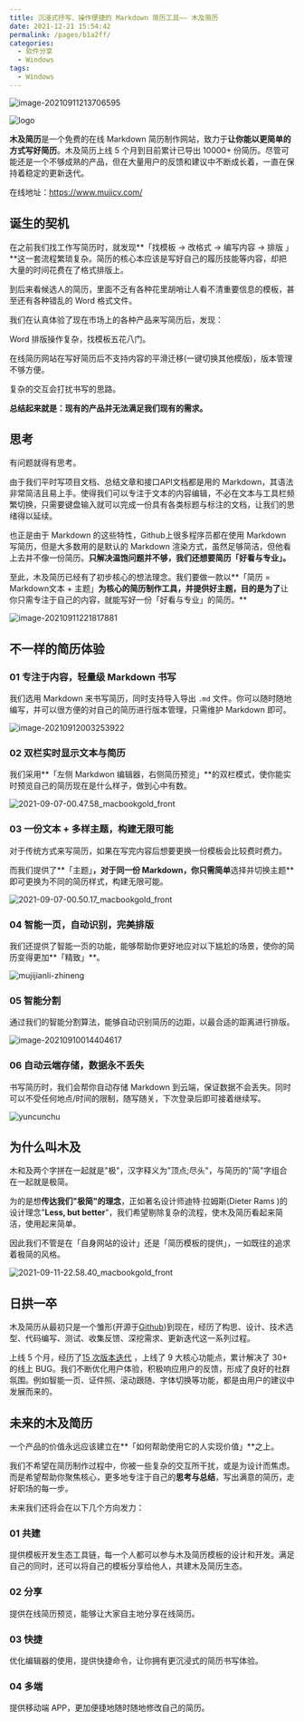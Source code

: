 ```yaml
---
title: 沉浸式抒写、操作便捷的 Markdown 简历工具—— 木及简历
date: 2021-12-21 15:54:42
permalink: /pages/b1a2ff/
categories:
  - 软件分享
  - Windows
tags:
  - Windows
---
```


![image-20210911213706595](https://cdn.sspai.com/2021/09/15/article/131e20aba66174e2f94876b52fe1ac00?imageView2/2/w/1120/q/90/interlace/1/ignore-error/1)


![logo](https://cdn.sspai.com/2021/09/15/5eb3493d9482a60d9480eafb65b6a7c7.jpg?imageMogr2/auto-orient/quality/95/thumbnail/!1420x708r/gravity/Center/crop/1420x708/interlace/1)

**木及简历**是一个免费的在线 Markdown 简历制作网站，致力于**让你能以更简单的方式写好简历**。木及简历上线 5 个月到目前累计已导出 10000+ 份简历。尽管可能还是一个不够成熟的产品，但在大量用户的反馈和建议中不断成长着，一直在保持着稳定的更新迭代。

在线地址：https://www.mujicv.com/



## **诞生的契机**

在之前我们找工作写简历时，就发现**「找模板 -> 改格式 -> 编写内容 -> 排版 」**这一套流程繁琐复杂。简历的核心本应该是写好自己的履历技能等内容，却把大量的时间花费在了格式排版上。

到后来看候选人的简历，里面不乏有各种花里胡哨让人看不清重要信息的模板，甚至还有各种错乱的 Word 格式文件。

我们在认真体验了现在市场上的各种产品来写简历后，发现：

Word 排版操作复杂，找模板五花八门。

在线简历网站在写好简历后不支持内容的平滑迁移(一键切换其他模版)，版本管理不够方便。

复杂的交互会打扰书写的思路。

**总结起来就是：现有的产品并无法满足我们现有的需求。**

## **思考**

有问题就得有思考。

由于我们平时写项目文档、总结文章和接口API文档都是用的 Markdown，其语法非常简洁且易上手。使得我们可以专注于文本的内容编辑，不必在文本与工具栏频繁切换，只需要键盘输入就可以完成一份具有各类标题与标注的文档，让我们的思绪得以延续。

也正是由于 Markdown 的这些特性，Github上很多程序员都在使用 Markdown 写简历，但是大多数用的是默认的 Markdown 渲染方式，虽然足够简洁，但他看上去并不像一份简历。**只解决温饱问题并不够，我们还想要简历「好看与专业」。**

至此，木及简历已经有了初步核心的想法理念。我们要做一款以**「简历 = Markdown文本 + 主题」**为核心的简历制作工具，并提供好主题，目的是为了**让你只需专注于自己的内容，就能写好一份「好看与专业」的简历。**

![image-20210911221817881](https://cdn.sspai.com/2021/09/15/article/0d7a9c5b7c619e309f17e3bc367650e7?imageView2/2/w/1120/q/90/interlace/1/ignore-error/1)

## **不一样的简历体验**

### **01 专注于内容，轻量级 Markdown 书写**

我们选用 Markdown 来书写简历，同时支持导入导出 `.md` 文件。你可以随时随地编写，并可以很方便的对自己的简历进行版本管理，只需维护 Markdown 即可。

![image-20210912003253922](https://cdn.sspai.com/2021/09/15/article/8861d294f42099aaaebc7b5fafab9896?imageView2/2/w/1120/q/90/interlace/1/ignore-error/1)

### **02 双栏实时显示文本与简历**

我们采用**「左侧 Markdwon 编辑器，右侧简历预览」**的双栏模式，使你能实时预览自己的简历现在是什么样子，做到心中有数。

![2021-09-07-00.47.58_macbookgold_front](https://cdn.sspai.com/2021/09/15/article/adf5e0744f6aef7538952190f5ec63dc?imageView2/2/w/1120/q/90/interlace/1/ignore-error/1)

### **03 一份文本 + 多样主题，构建无限可能**

对于传统方式来写简历，如果在写完内容后想要更换一份模板会比较费时费力。

而我们提供了**「主题」**，对于同一份 Markdown，你只需简单**选择并切换主题**即可更换为不同的简历样式，构建无限可能。

![2021-09-07-00.50.17_macbookgold_front](https://cdn.sspai.com/2021/09/15/article/de2da2498b77419ae5c3ad8556842281?imageView2/2/w/1120/q/90/interlace/1/ignore-error/1)

### **04 智能一页，自动识别，完美排版**

我们还提供了智能一页的功能，能够帮助你更好地应对以下尴尬的场景，使你的简历变得更加**「精致」**。

![mujijianli-zhineng](https://cdn.sspai.com/2021/09/15/article/a180073f4c081751d29eb04a2ef71c0c?imageView2/2/w/1120/q/90/interlace/1/ignore-error/1)

### **05 智能分割**

通过我们的智能分割算法，能够自动识别简历的边距，以最合适的距离进行排版。

![image-20210910014404617](https://cdn.sspai.com/2021/09/15/article/7b8f004488d49f4daadec23e2c82f667?imageView2/2/w/1120/q/90/interlace/1/ignore-error/1)

### **06 自动云端存储，数据永不丢失**

书写简历时，我们会帮你自动存储 Markdown 到云端，保证数据不会丢失。同时可以不受任何地点/时间的限制，随写随关，下次登录后即可接着继续写。

![yuncunchu](https://cdn.sspai.com/2021/09/15/article/916b24464210c77a107f857af7bcc678?imageView2/2/w/1120/q/90/interlace/1/ignore-error/1)

## **为什么叫木及**

木和及两个字拼在一起就是"极"，汉字释义为"顶点;尽头"，与简历的"简"字组合在一起就是极简。

为的是想**传达我们"极简"的理念**，正如著名设计师迪特·拉姆斯(Dieter Rams )的设计理念"**Less, but better**"，我们希望剔除复杂的流程，使木及简历看起来简洁，使用起来简单。

因此我们不管是在「自身网站的设计」还是「简历模板的提供」，一如既往的追求着极简的风格。

![2021-09-11-22.58.40_macbookgold_front](https://cdn.sspai.com/2021/09/15/article/afce40db9fd238abf977a65aa83e8fe5?imageView2/2/w/1120/q/90/interlace/1/ignore-error/1)

## **日拱一卒**

木及简历从最初只是一个雏形(开源于[Github](https://github.com/hua1995116/react-resume-site))到现在，经历了构思、设计、技术选型、代码编写、测试、收集反馈、深挖需求、更新迭代这一系列过程。

上线 5 个月，经历了[15 次版本迭代](https://resume.mdedit.online/changelog/) ，上线了 9 大核心功能点，累计解决了 30+ 的线上 BUG。我们不断优化用户体验，积极响应用户的反馈，形成了良好的社群氛围。例如智能一页、证件照、滚动跟随、字体切换等功能，都是由用户的建议中发展而来的。

## **未来的木及简历**

一个产品的价值永远应该建立在**「如何帮助使用它的人实现价值」**之上。

我们不希望在简历制作过程中，你被一些复杂的交互所干扰，或是为设计而焦虑。而是希望帮助你聚焦核心，更多地专注于自己的**思考与总结**，写出满意的简历，走好职场的每一步。

未来我们还将会在以下几个方向发力：

### **01 共建**

提供模板开发生态工具链，每一个人都可以参与木及简历模板的设计和开发。满足自己的同时，还可以将自己的模板分享给他人，共建木及简历生态。

### **02 分享**

提供在线简历预览，能够让大家自主地分享在线简历。

### **03 快捷**

优化编辑器的使用，提供快捷命令，让你拥有更沉浸式的简历书写体验。

### **04 多端**

提供移动端 APP，更加便捷地随时随地修改自己的简历。